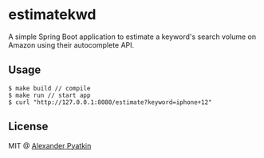 # estimatekwd

A simple Spring Boot application to estimate a keyword's search volume on Amazon using their autocomplete API.

## Usage

```shell
$ make build // compile
$ make run // start app
$ curl "http://127.0.0.1:8080/estimate?keyword=iphone+12"
```

## License
MIT @ [Alexander Pyatkin](https://github.com/aspyatkin)